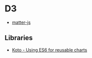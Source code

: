 # D3

* [matter-js](https://github.com/liabru/matter-js)

## Libraries

* [Koto - Using ES6 for reusable charts](http://kotojs.org/)